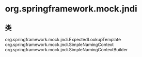 # org.springframework.mock.jndi

## 类

org.springframework.mock.jndi.ExpectedLookupTemplate
org.springframework.mock.jndi.SimpleNamingContext
org.springframework.mock.jndi.SimpleNamingContextBuilder





